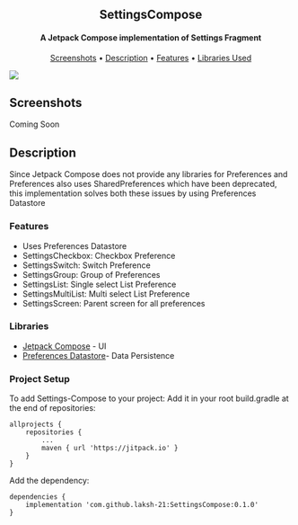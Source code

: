 <h2 align="center"><b>SettingsCompose</b></h2>
<h4 align="center">A Jetpack Compose implementation of Settings Fragment</h4>

<p align="center"><a href="#screenshots">Screenshots</a> &bull; <a href="#description">Description</a> &bull; <a href="#features">Features</a> &bull; <a href="#libraries">Libraries Used</a>

[![](https://jitpack.io/v/laksh-21/SettingsCompose.svg)](https://jitpack.io/#laksh-21/SettingsCompose)

## Screenshots
Coming Soon

## Description
Since Jetpack Compose does not provide any libraries for Preferences and Preferences also uses SharedPreferences which have been
deprecated, this implementation solves both these issues by using Preferences Datastore

### Features
* Uses Preferences Datastore
* SettingsCheckbox: Checkbox Preference
* SettingsSwitch: Switch Preference
* SettingsGroup: Group of Preferences
* SettingsList: Single select List Preference
* SettingsMultiList: Multi select List Preference
* SettingsScreen: Parent screen for all preferences

### Libraries
* [Jetpack Compose](https://developer.android.com/jetpack/compose) - UI
* [Preferences Datastore](https://developer.android.com/topic/libraries/architecture/datastore)- Data Persistence

### Project Setup

To add Settings-Compose to your project:
Add it in your root build.gradle at the end of repositories:

    allprojects {
        repositories {
            ...
            maven { url 'https://jitpack.io' }
        }
    }


Add the dependency:

    dependencies {
        implementation 'com.github.laksh-21:SettingsCompose:0.1.0'
    }


